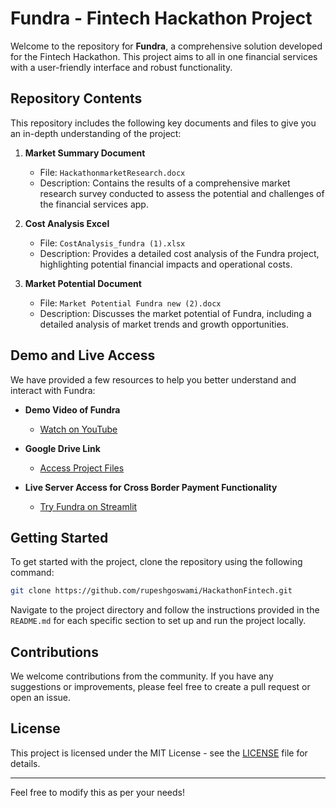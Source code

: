 
# Fundra - Fintech Hackathon Project

Welcome to the repository for **Fundra**, a comprehensive solution developed for the Fintech Hackathon. This project aims to all in one financial services with a user-friendly interface and robust functionality.

## Repository Contents

This repository includes the following key documents and files to give you an in-depth understanding of the project:

1. **Market Summary Document**
   - File: `HackathonmarketResearch.docx`
   - Description: Contains the results of a comprehensive market research survey conducted to assess the potential and challenges of the financial services app.

2. **Cost Analysis Excel**
   - File: `CostAnalysis_fundra (1).xlsx`
   - Description: Provides a detailed cost analysis of the Fundra project, highlighting potential financial impacts and operational costs.

3. **Market Potential Document**
   - File: `Market Potential Fundra new (2).docx`
   - Description: Discusses the market potential of Fundra, including a detailed analysis of market trends and growth opportunities.

## Demo and Live Access

We have provided a few resources to help you better understand and interact with Fundra:

- **Demo Video of Fundra**
  - [Watch on YouTube](https://www.youtube.com/watch?v=HCqiCPlLGhc)

- **Google Drive Link**
  - [Access Project Files](https://drive.google.com/file/d/10cIwAmo53pk-wLJbBecT8l9t6PUG3nzi/view?usp=drive_link)

- **Live Server Access for Cross Border Payment Functionality**
  - [Try Fundra on Streamlit](https://easypey.streamlit.app/)

## Getting Started

To get started with the project, clone the repository using the following command:

```bash
git clone https://github.com/rupeshgoswami/HackathonFintech.git
```

Navigate to the project directory and follow the instructions provided in the `README.md` for each specific section to set up and run the project locally.

## Contributions

We welcome contributions from the community. If you have any suggestions or improvements, please feel free to create a pull request or open an issue.

## License

This project is licensed under the MIT License - see the [LICENSE](LICENSE) file for details.

---

Feel free to modify this as per your needs!
